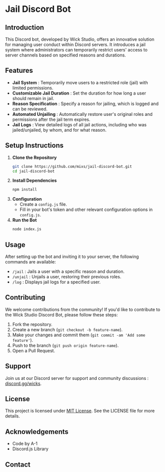 # Jail Discord Bot

## Introduction
This Discord bot, developed by Wick Studio, offers an innovative solution for managing user conduct within Discord servers. It introduces a jail system where administrators can temporarily restrict users' access to server channels based on specified reasons and durations. 

## Features
- **Jail System** : Temporarily move users to a restricted role (jail) with limited permissions.
- **Customizable Jail Duration** : Set the duration for how long a user should remain in jail.
- **Reason Specification** : Specify a reason for jailing, which is logged and can be reviewed.
- **Automated Unjailing** : Automatically restore user's original roles and permissions after the jail term expires.
- **Jail Logs** : View detailed logs of all jail actions, including who was jailed/unjailed, by whom, and for what reason.

## Setup Instructions
1. **Clone the Repository**
   ```bash
   git clone https://github.com/mixs/jail-discord-bot.git
   cd jail-discord-bot
   ```
2. **Install Dependencies**
   ```bash
   npm install
   ```
3. **Configuration**
   - Create a `config.js` file.
   - Fill in your bot's token and other relevant configuration options in `config.js`.
4. **Run the Bot**
   ```bash
   node index.js
   ```

## Usage
After setting up the bot and inviting it to your server, the following commands are available:
- `/jail` : Jails a user with a specific reason and duration.
- `/unjail` : Unjails a user, restoring their previous roles.
- `/log` : Displays jail logs for a specified user.

## Contributing
We welcome contributions from the community! If you'd like to contribute to the Wick Studio Discord Bot, please follow these steps:
1. Fork the repository.
2. Create a new branch (`git checkout -b feature-name`).
3. Make your changes and commit them (`git commit -am 'Add some feature'`).
4. Push to the branch (`git push origin feature-name`).
5. Open a Pull Request.

## Support
Join us at our Discord server for support and community discussions : [discord.gg/wicks](https://discord.gg/mixs).

## License
This project is licensed under [MIT License](LICENSE). See the LICENSE file for more details.

## Acknowledgements
- Code by A-1
- Discord.js Library

## Contact

